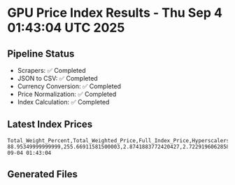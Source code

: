 # GPU Price Index Results - Thu Sep  4 01:43:04 UTC 2025

## Pipeline Status
- Scrapers: ✅ Completed
- JSON to CSV: ✅ Completed
- Currency Conversion: ✅ Completed
- Price Normalization: ✅ Completed
- Index Calculation: ✅ Completed

## Latest Index Prices
```
Total_Weight_Percent,Total_Weighted_Price,Full_Index_Price,Hyperscalers_Only_Price,Non_Hyperscalers_Only_Price,Hyperscaler_Weight,Non_Hyperscaler_Weight,Calculation_Date
88.95349999999999,255.66911581500003,2.8741883772420427,2.7229196062858163,3.1292761260513084,55.84,33.1135,2025-09-04 01:43:04
```

## Generated Files
```
```
